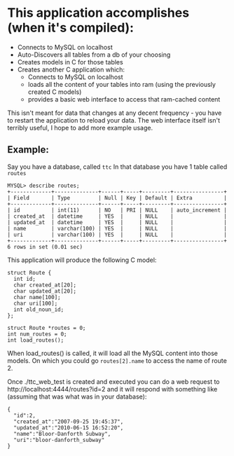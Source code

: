 

# This application accomplishes (when it's compiled):

  * Connects to MySQL on localhost
  * Auto-Discovers all tables from a db of your choosing
  * Creates models in C for those tables
  * Creates another C application which:
      * Connects to MySQL on localhost
      * loads all the content of your tables into ram (using the previously created C models)
      * provides a basic web interface to access that ram-cached content

This isn't meant for data that changes at any decent frequency - you have to restart the application to reload your data.
The web interface itself isn't terribly useful, I hope to add more example usage.

## Example:

Say you have a database, called `ttc`
In that database you have 1 table called `routes`

    MYSQL> describe routes;
    +-------------+--------------+------+-----+---------+----------------+ 
    | Field       | Type         | Null | Key | Default | Extra          | 
    +-------------+--------------+------+-----+---------+----------------+ 
    | id          | int(11)      | NO   | PRI | NULL    | auto_increment | 
    | created_at  | datetime     | YES  |     | NULL    |                | 
    | updated_at  | datetime     | YES  |     | NULL    |                | 
    | name        | varchar(100) | YES  |     | NULL    |                | 
    | uri         | varchar(100) | YES  |     | NULL    |                | 
    +-------------+--------------+------+-----+---------+----------------+ 
    6 rows in set (0.01 sec)

This application will produce the following C model:

    struct Route {
      int id;
      char created_at[20];
      char updated_at[20];
      char name[100];
      char uri[100];
      int old_noun_id;
    };
    
    struct Route *routes = 0;
    int num_routes = 0;
    int load_routes();

When load_routes() is called, it will load all the MySQL content into those models.
On which you could go `routes[2].name` to access the name of route 2.

Once ./ttc_web_test is created and executed you can 
do a web request to http://localhost:4444/routes?id=2 and it will respond with 
something like (assuming that was what was in your database):

    { 
      "id":2, 
      "created_at":"2007-09-25 19:45:37", 
      "updated_at":"2010-06-15 16:52:20", 
      "name":"Bloor-Danforth Subway", 
      "uri":"bloor-danforth_subway" 
    }

